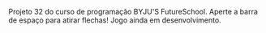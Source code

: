 Projeto 32 do curso de programação BYJU'S FutureSchool.
Aperte a barra de espaço para atirar flechas!
Jogo ainda em desenvolvimento.